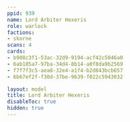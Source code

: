 ```yaml
---
ppid: 939
name: Lord Arbiter Hexeris
role: warlock
factions:
- skorne
scans: 4
cards:
- b908c3f1-53ac-32d9-9194-acf42c5046a0
- 6ab185a7-97ba-34d4-8b14-a0f8da9b2569
- f7f7f3c5-aea8-32e4-a1f4-b2d843bcb657
- 6b67ef2f-f30d-37be-9639-f022c5943032

layout: model
title: Lord Arbiter Hexeris
disableToc: true
hidden: true
---
```

